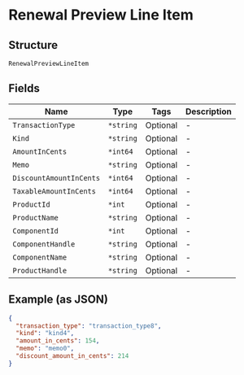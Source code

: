 
# Renewal Preview Line Item

## Structure

`RenewalPreviewLineItem`

## Fields

| Name | Type | Tags | Description |
|  --- | --- | --- | --- |
| `TransactionType` | `*string` | Optional | - |
| `Kind` | `*string` | Optional | - |
| `AmountInCents` | `*int64` | Optional | - |
| `Memo` | `*string` | Optional | - |
| `DiscountAmountInCents` | `*int64` | Optional | - |
| `TaxableAmountInCents` | `*int64` | Optional | - |
| `ProductId` | `*int` | Optional | - |
| `ProductName` | `*string` | Optional | - |
| `ComponentId` | `*int` | Optional | - |
| `ComponentHandle` | `*string` | Optional | - |
| `ComponentName` | `*string` | Optional | - |
| `ProductHandle` | `*string` | Optional | - |

## Example (as JSON)

```json
{
  "transaction_type": "transaction_type8",
  "kind": "kind4",
  "amount_in_cents": 154,
  "memo": "memo0",
  "discount_amount_in_cents": 214
}
```

